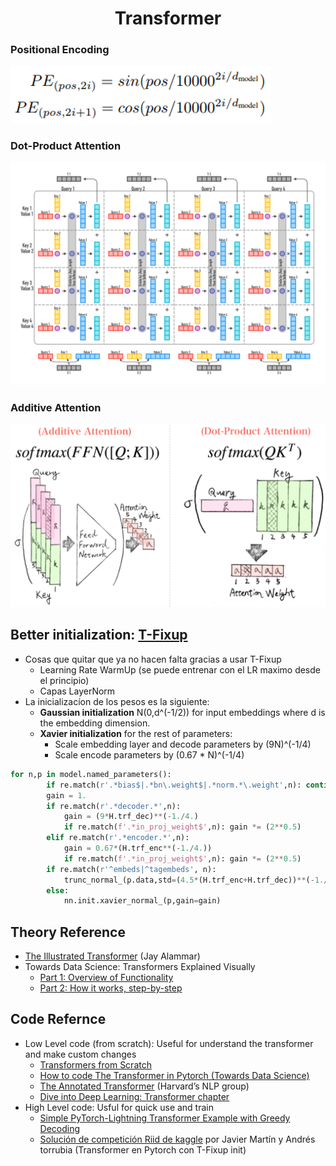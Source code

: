 <h1 align="center">Transformer</h1>

### Positional Encoding
![](img/pos-enc.png)

### Dot-Product Attention
![](img/Attention.png)

### Additive Attention
![](img/additive_attention.png)

## Better initialization: [T-Fixup](http://www.cs.toronto.edu/~mvolkovs/ICML2020_tfixup.pdf)

- Cosas que quitar que ya no hacen falta gracias a usar T-Fixup
  - Learning Rate WarmUp (se puede entrenar con el LR maximo desde el principio)
  - Capas LayerNorm
- La inicializacíon de los pesos es la siguiente:
  - **Gaussian initialization** N(0,d^(-1/2)) for input embeddings where d is the embedding dimension.
  - **Xavier initialization** for the rest of parameters:
    - Scale embedding layer and decode parameters by (9N)^(-1/4)
    - Scale encode parameters by (0.67 * N)^(-1/4)
    
```python
for n,p in model.named_parameters():
        if re.match(r'.*bias$|.*bn\.weight$|.*norm.*\.weight',n): continue
        gain = 1.
        if re.match(r'.*decoder.*',n): 
            gain = (9*H.trf_dec)**(-1./4.)
            if re.match(f'.*in_proj_weight$',n): gain *= (2**0.5)
        elif re.match(r'.*encoder.*',n): 
            gain = 0.67*(H.trf_enc**(-1./4.))
            if re.match(f'.*in_proj_weight$',n): gain *= (2**0.5)
        if re.match(r'^embeds|^tagembeds', n): 
            trunc_normal_(p.data,std=(4.5*(H.trf_enc+H.trf_dec))**(-1./4.)*H.trf_dim**(-0.5))
        else:                                  
            nn.init.xavier_normal_(p,gain=gain)
```

## Theory Reference

- [The Illustrated Transformer](http://jalammar.github.io/illustrated-transformer/) (Jay Alammar)
- Towards Data Science: Transformers Explained Visually
  - [Part 1: Overview of Functionality](https://towardsdatascience.com/transformers-explained-visually-part-1-overview-of-functionality-95a6dd460452)
  - [Part 2: How it works, step-by-step](https://towardsdatascience.com/transformers-explained-visually-part-2-how-it-works-step-by-step-b49fa4a64f34)


## Code Refernce

- Low Level code (from scratch): Useful for understand the transformer and make custom changes
  - [Transformers from Scratch](http://peterbloem.nl/blog/transformers)
  - [How to code The Transformer in Pytorch (Towards Data Science)](https://towardsdatascience.com/how-to-code-the-transformer-in-pytorch-24db27c8f9ec)
  - [The Annotated Transformer](http://nlp.seas.harvard.edu/2018/04/03/attention.html) (Harvard’s NLP group)
  - [Dive into Deep Learning: Transformer chapter](https://d2l.ai/chapter_attention-mechanisms/transformer.html)
- High Level code: Usful for quick use and train
  - [Simple PyTorch-Lightning Transformer Example with Greedy Decoding](https://colab.research.google.com/drive/1swXWW5sOLW8zSZBaQBYcGQkQ_Bje_bmI)
  - [Solución de competición Riid de kaggle](https://github.com/jamarju/riiid-acp-pub/blob/main/02_train.ipynb) por Javier Martín y Andrés torrubia (Transformer en Pytorch con T-Fixup init)
